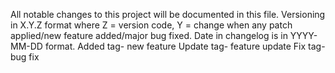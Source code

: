 All notable changes to this project will be documented in this file. Versioning in X.Y.Z format
where Z = version code, Y = change when any patch applied/new feature added/major bug fixed. Date in
changelog is in YYYY-MM-DD format. Added tag- new feature Update tag- feature update Fix tag- bug
fix
